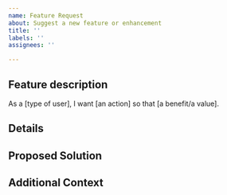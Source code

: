 ```yaml
---
name: Feature Request
about: Suggest a new feature or enhancement
title: ''
labels: ''
assignees: ''

---
```

<!-- Remove sections from this template that are not used -->
## Feature description
<!-- A clear and concise description of the feature or improvement. -->
As a [type of user], I want [an action] so that [a benefit/a value].

## Details
<!-- What should be done for the issue to be considered completed. Add checklist item(s) and remove examples not applicable-->

## Proposed Solution
<!-- If you have an idea of how this could be implemented, describe it here. -->

## Additional Context
<!-- Add any other context or screenshots about the feature request here. -->
